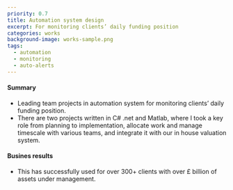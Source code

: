 ```yaml
---
priority: 0.7
title: Automation system design
excerpt: For monitoring clients’ daily funding position
categories: works
background-image: works-sample.png
tags:
  - automation
  - monitoring
  - auto-alerts
---
```


#### Summary

- Leading team projects in automation system for monitoring clients’ daily funding position. 
- There are two projects written in C# .net and Matlab, where I took a key role from planning to implementation, allocate work and manage timescale with various teams, and integrate it with our in house valuation system. 

#### Busines results
- This has successfully used for over 300+ clients with over £ billion of assets under management.